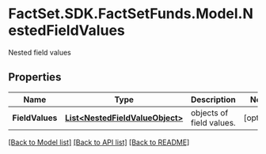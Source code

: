 # FactSet.SDK.FactSetFunds.Model.NestedFieldValues
Nested field values

## Properties

Name | Type | Description | Notes
------------ | ------------- | ------------- | -------------
**FieldValues** | [**List&lt;NestedFieldValueObject&gt;**](NestedFieldValueObject.md) | objects of field values. | [optional] 

[[Back to Model list]](../README.md#documentation-for-models) [[Back to API list]](../README.md#documentation-for-api-endpoints) [[Back to README]](../README.md)

